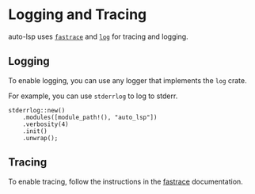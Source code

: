 # Logging and Tracing

auto-lsp uses [`fastrace`](https://docs.rs/fastrace/latest/fastrace/) and [`log`](https://docs.rs/log/latest/log/) for tracing and logging.

## Logging

To enable logging, you can use any logger that implements the `log` crate.

For example, you can use `stderrlog` to log to stderr.

```rust, ignore
stderrlog::new()
    .modules([module_path!(), "auto_lsp"])
    .verbosity(4)
    .init()
    .unwrap();
```

## Tracing

To enable tracing, follow the instructions in the [fastrace](https://docs.rs/fastrace/latest/fastrace/) documentation.